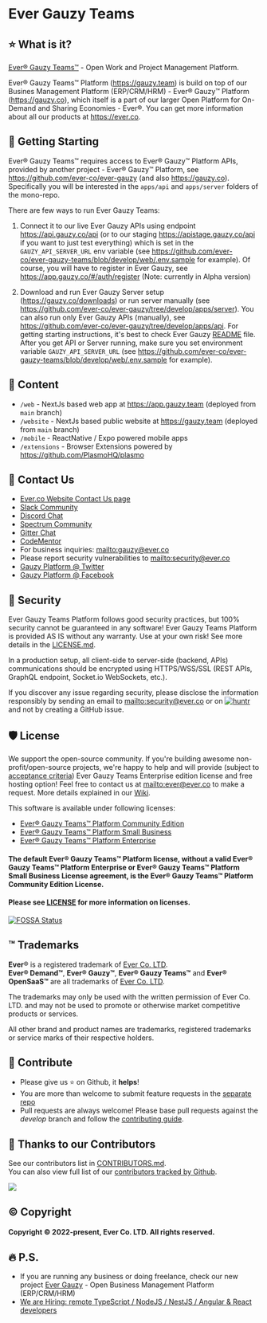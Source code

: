 # Ever Gauzy Teams

## ⭐️ What is it?

[Ever® Gauzy Teams™](https://gauzy.team) - Open Work and Project Management Platform. 

Ever® Gauzy Teams™ Platform (https://gauzy.team) is build on top of our Busines Management Platform (ERP/CRM/HRM) - Ever® Gauzy™ Platform (https://gauzy.co), which itself is a part of our larger Open Platform for On-Demand and Sharing Economies - Ever®. You can get more information about all our products at https://ever.co.

## 🚀 Getting Starting

Ever® Gauzy Teams™ requires access to Ever® Gauzy™ Platform APIs, provided by another project - Ever® Gauzy™ Platform, see https://github.com/ever-co/ever-gauzy (and also <https://gauzy.co>). Specifically you will be interested in the `apps/api` and `apps/server` folders of the mono-repo.

There are few ways to run Ever Gauzy Teams:

1. Connect it to our live Ever Gauzy APIs using endpoint <https://api.gauzy.co/api> (or to our staging https://apistage.gauzy.co/api if you want to just test everything) which is set in the `GAUZY_API_SERVER_URL` env variable (see <https://github.com/ever-co/ever-gauzy-teams/blob/develop/web/.env.sample> for example). Of course, you will have to register in Ever Gauzy, see <https://app.gauzy.co/#/auth/register> (Note: currently in Alpha version)

2. Download and run Ever Gauzy Server setup (<https://gauzy.co/downloads>) or run server manually (see <https://github.com/ever-co/ever-gauzy/tree/develop/apps/server>). You can also run only Ever Gauzy APIs (manually), see https://github.com/ever-co/ever-gauzy/tree/develop/apps/api. For getting starting instructions, it's best to check Ever Gauzy [README](https://github.com/ever-co/ever-gauzy/blob/develop/README.md) file. After you get API or Server running, make sure you set environment variable `GAUZY_API_SERVER_URL` (see <https://github.com/ever-co/ever-gauzy-teams/blob/develop/web/.env.sample> for example).

## 📄 Content

- `/web` - NextJs based web app at <https://app.gauzy.team> (deployed from `main` branch)
- `/website` - NextJs based public website at <https://gauzy.team> (deployed from `main` branch)
- `/mobile` - ReactNative / Expo powered mobile apps
- `/extensions` - Browser Extensions powered by https://github.com/PlasmoHQ/plasmo

## 💌 Contact Us

- [Ever.co Website Contact Us page](https://ever.co/contacts)
- [Slack Community](https://join.slack.com/t/gauzy/shared_invite/enQtNzc5MTA5MDUwODg2LTI0MGEwYTlmNWFlNzQzMzBlOWExNTk0NzAyY2IwYWYwMzZjMTliYjMwNDI3NTJmYmM4MDQ4NDliMDNiNDY1NWU)
- [Discord Chat](https://discord.gg/hKQfn4j)
- [Spectrum Community](https://spectrum.chat/gauzy)
- [Gitter Chat](https://gitter.im/ever-co/gauzy)
- [CodeMentor](https://www.codementor.io/evereq)
- For business inquiries: <mailto:gauzy@ever.co>
- Please report security vulnerabilities to <mailto:security@ever.co>
- [Gauzy Platform @ Twitter](https://twitter.com/gauzyplatform)
- [Gauzy Platform @ Facebook](https://www.facebook.com/gauzyplatform)

## 🔐 Security

Ever Gauzy Teams Platform follows good security practices, but 100% security cannot be guaranteed in any software!
Ever Gauzy Teams Platform is provided AS IS without any warranty. Use at your own risk!
See more details in the [LICENSE.md](LICENSE.md).

In a production setup, all client-side to server-side (backend, APIs) communications should be encrypted using HTTPS/WSS/SSL (REST APIs, GraphQL endpoint, Socket.io WebSockets, etc.).

If you discover any issue regarding security, please disclose the information responsibly by sending an email to <mailto:security@ever.co> or on [![huntr](https://cdn.huntr.dev/huntr_security_badge_mono.svg)](https://huntr.dev) and not by creating a GitHub issue.

## 🛡️ License

We support the open-source community. If you're building awesome non-profit/open-source projects, we're happy to help and will provide (subject to [acceptance criteria](https://github.com/ever-co/ever-gauzy/wiki/Free-license-and-hosting-for-Non-profit-and-Open-Source-projects)) Ever Gauzy Teams Enterprise edition license and free hosting option! Feel free to contact us at <mailto:ever@ever.co> to make a request. More details explained in our [Wiki](https://github.com/ever-co/ever-gauzy/wiki/Free-license-and-hosting-for-Non-profit-and-Open-Source-projects).

This software is available under following licenses:

- [Ever® Gauzy Teams™ Platform Community Edition](https://github.com/ever-co/ever-gauzy-teams/blob/master/LICENSE.md##ever-gauzy-teams-platform-community-edition-license)
- [Ever® Gauzy Teams™ Platform Small Business](https://github.com/ever-co/ever-gauzy-teams/blob/master/LICENSE.md#ever-gauzy-teams-platform-small-business-license)
- [Ever® Gauzy Teams™ Platform Enterprise](https://github.com/ever-co/ever-gauzy-teams/blob/master/LICENSE.md#ever-gauzy-teams-platform-enterprise-license)

#### The default Ever® Gauzy Teams™ Platform license, without a valid Ever® Gauzy Teams™ Platform Enterprise or Ever® Gauzy Teams™ Platform Small Business License agreement, is the Ever® Gauzy Teams™ Platform Community Edition License.

#### Please see [LICENSE](LICENSE.md) for more information on licenses.

[![FOSSA Status](https://app.fossa.io/api/projects/git%2Bgithub.com%2Fever-co%2Fever-gauzy-teams.svg?type=large)](https://app.fossa.io/projects/git%2Bgithub.com%2Fever-co%2Fever-gauzy-teams?ref=badge_large)

## ™️ Trademarks

**Ever**® is a registered trademark of [Ever Co. LTD](https://ever.co).  
**Ever® Demand™**, **Ever® Gauzy™**, **Ever® Gauzy Teams™** and **Ever® OpenSaaS™**  are all trademarks of [Ever Co. LTD](https://ever.co).

The trademarks may only be used with the written permission of Ever Co. LTD. and may not be used to promote or otherwise market competitive products or services.

All other brand and product names are trademarks, registered trademarks or service marks of their respective holders.

## 🍺 Contribute

-   Please give us :star: on Github, it **helps**!
-   You are more than welcome to submit feature requests in the [separate repo](https://github.com/ever-co/feature-requests/issues)
-   Pull requests are always welcome! Please base pull requests against the _develop_ branch and follow the [contributing guide](.github/CONTRIBUTING.md).

## 💪 Thanks to our Contributors

See our contributors list in [CONTRIBUTORS.md](https://github.com/ever-co/ever-gauzy-teams/blob/develop/.github/CONTRIBUTORS.md).  
You can also view full list of our [contributors tracked by Github](https://github.com/ever-co/ever-gauzy-teams/graphs/contributors).

<img src="https://contributors-img.web.app/image?repo=ever-co/ever-gauzy-teams" />

## ©️ Copyright

#### Copyright © 2022-present, Ever Co. LTD. All rights reserved.

## 🔥 P.S.

-   If you are running any business or doing freelance, check our new project [Ever Gauzy](https://github.com/ever-co/ever-gauzy) - Open Business Management Platform (ERP/CRM/HRM)
-   [We are Hiring: remote TypeScript / NodeJS / NestJS / Angular & React developers](https://github.com/ever-co/jobs#available-positions)
